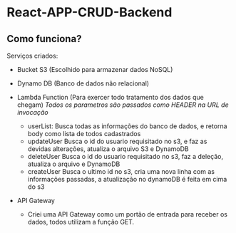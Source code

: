 # React-APP-CRUD-Backend

## Como funciona?

Serviços criados:
  - Bucket S3 (Escolhido para armazenar dados NoSQL)
  - Dynamo DB (Banco de dados não relacional)
  - Lambda Function (Para exercer todo tratamento dos dados que chegam)
    *Todos os parametros são passados como HEADER na URL de invocação*
    - userList:
      Busca todas as informações do banco de dados, e retorna body como lista de todos cadastrados
    - updateUser
      Busca o id do usuario requisitado no s3, e faz as devidas alterações, atualiza o arquivo S3 e DynamoDB
    - deleteUser
      Busca o id do usuario requisitado no s3, faz a deleção, atualiza o arquivo e DynamoDB
    - createUser
      Busca o ultimo id no s3, cria uma nova linha com as informações passadas, a atualização no dynamoDB é feita em cima do s3
      
  - API Gateway
    - Criei uma API Gateway como um portão de entrada para receber os dados, todos utilizam a função GET.
